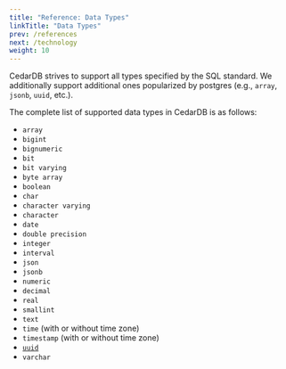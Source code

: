 ```yaml
---
title: "Reference: Data Types"
linkTitle: "Data Types"
prev: /references
next: /technology
weight: 10
---
```


CedarDB strives to support all types specified by the SQL standard.
We additionally support additional ones popularized by postgres (e.g., `array`, `jsonb`, `uuid`, etc.).

The complete list of supported data types in CedarDB is as follows:

* `array`
* `bigint`
* `bignumeric`
* `bit`
* `bit varying`
* `byte array`
* `boolean`
* `char`
* `character varying`
* `character`
* `date`
* `double precision`
* `integer`
* `interval`
* `json`
* `jsonb`
* `numeric`
* `decimal`
* `real`
* `smallint`
* `text`
* `time` (with or without time zone)
* `timestamp` (with or without time zone)
* [`uuid`](uuid)
* `varchar`
